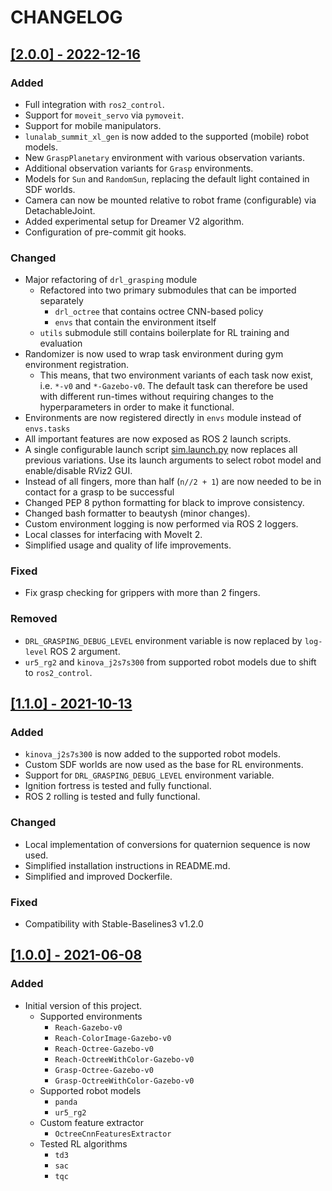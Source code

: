 # CHANGELOG

## [\[2.0.0\] - 2022-12-16](https://github.com/AndrejOrsula/drl_grasping/releases/tag/2.0.0)

### Added

- Full integration with `ros2_control`.
- Support for `moveit_servo` via `pymoveit`.
- Support for mobile manipulators.
- `lunalab_summit_xl_gen` is now added to the supported (mobile) robot models.
- New `GraspPlanetary` environment with various observation variants.
- Additional observation variants for `Grasp` environments.
- Models for `Sun` and `RandomSun`, replacing the default light contained in SDF worlds.
- Camera can now be mounted relative to robot frame (configurable) via DetachableJoint.
- Added experimental setup for Dreamer V2 algorithm.
- Configuration of pre-commit git hooks.

### Changed

- Major refactoring of `drl_grasping` module
  - Refactored into two primary submodules that can be imported separately
    - `drl_octree` that contains octree CNN-based policy
    - `envs` that contain the environment itself
  - `utils` submodule still contains boilerplate for RL training and evaluation
- Randomizer is now used to wrap task environment during gym environment registration.
  - This means, that two environment variants of each task now exist, i.e. `*-v0` and `*-Gazebo-v0`. The default task can therefore be used with different run-times without requiring changes to the hyperparameters in order to make it functional.
- Environments are now registered directly in `envs` module instead of `envs.tasks`
- All important features are now exposed as ROS 2 launch scripts.
- A single configurable launch script [sim.launch.py](./launch/sim.launch.py) now replaces all previous variations. Use its launch arguments to select robot model and enable/disable RViz2 GUI.
- Instead of all fingers, more than half (`n//2 + 1`) are now needed to be in contact for a grasp to be successful
- Changed PEP 8 python formatting for black to improve consistency.
- Changed bash formatter to beautysh (minor changes).
- Custom environment logging is now performed via ROS 2 loggers.
- Local classes for interfacing with MoveIt 2.
- Simplified usage and quality of life improvements.

### Fixed

- Fix grasp checking for grippers with more than 2 fingers.

### Removed

- `DRL_GRASPING_DEBUG_LEVEL` environment variable is now replaced by `log-level` ROS 2 argument.
- `ur5_rg2` and `kinova_j2s7s300` from supported robot models due to shift to `ros2_control`.

## [\[1.1.0\] - 2021-10-13](https://github.com/AndrejOrsula/drl_grasping/releases/tag/1.1.0)

### Added

- `kinova_j2s7s300` is now added to the supported robot models.
- Custom SDF worlds are now used as the base for RL environments.
- Support for `DRL_GRASPING_DEBUG_LEVEL` environment variable.
- Ignition fortress is tested and fully functional.
- ROS 2 rolling is tested and fully functional.

### Changed

- Local implementation of conversions for quaternion sequence is now used.
- Simplified installation instructions in README.md.
- Simplified and improved Dockerfile.

### Fixed

- Compatibility with Stable-Baselines3 v1.2.0

## [\[1.0.0\] - 2021-06-08](https://github.com/AndrejOrsula/drl_grasping/releases/tag/1.0.0)

### Added

- Initial version of this project.
  - Supported environments
    - `Reach-Gazebo-v0`
    - `Reach-ColorImage-Gazebo-v0`
    - `Reach-Octree-Gazebo-v0`
    - `Reach-OctreeWithColor-Gazebo-v0`
    - `Grasp-Octree-Gazebo-v0`
    - `Grasp-OctreeWithColor-Gazebo-v0`
  - Supported robot models
    - `panda`
    - `ur5_rg2`
  - Custom feature extractor
    - `OctreeCnnFeaturesExtractor`
  - Tested RL algorithms
    - `td3`
    - `sac`
    - `tqc`
